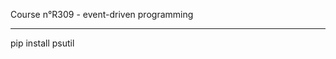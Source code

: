 Course n°R309 - event-driven programming
************************************************

pip install psutil